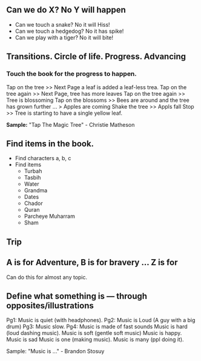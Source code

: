 ## Can we do X? No Y will happen

- Can we touch a snake? No it will Hiss!
- Can we touch a hedgedog? No it has spike!
- Can we play with a tiger? No it will bite!

## Transitions. Circle of life. Progress. Advancing
### Touch the book for the progress to happen. 

Tap on the tree >> Next Page a leaf is added a leaf-less trea. 
Tap on the tree again >> Next Page, tree has more leaves
Tap on the tree again >> Tree is blossoming
Tap on the blossoms >> Bees are around and the tree has grown further
... > Apples are coming 
Shake the tree >> Appls fall
Stop >> Tree is starting to have a single yellow leaf. 

**Sample:** "Tap The Magic Tree" - Christie Matheson

## Find items in the book. 
- Find characters a, b, c
- Find items 
  - Turbah
  - Tasbih
  - Water
  - Grandma
  - Dates
  - Chador
  - Quran 
  - Parcheye Muharram 
  - Sham
  
## Trip

## A is for Adventure, B is for bravery ... Z is for

Can do this for almost any topic. 


## Define what something is — through opposites/illustrations
Pg1: Music is quiet (with headphones). Pg2: Music is Loud (A guy with a big drum)
Pg3: Music slow. Pg4: Music is made of fast sounds
Music is hard (loud dashing music). Music is soft (gentle soft music)
Music is happy. Music is sad
Music is one (making music). Music is many (ppl doing it). 

Sample: "Music is ..." - Brandon Stosuy
